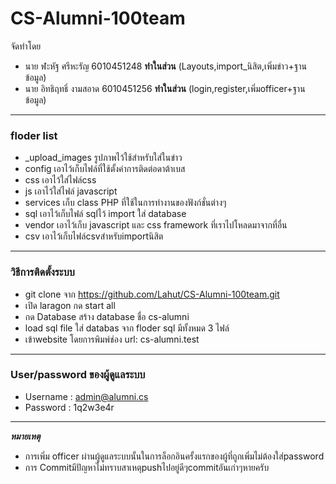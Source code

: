 # CS-Alumni-100team
จัดทำโดย
- นาย ฬะหัฐ ศรีหะรัญ 6010451248  **ทำในส่วน** (Layouts,import_นิสิต,เพิ่มข่าว+ฐานข้อมูล)
- นาย อิทธิฤทธิ์ งามสอาด 6010451256   **ทำในส่วน** (login,register,เพิ่มofficer+ฐานข้อมูล)
---
### floder list
  - _upload_images  รูปภาพไว้ใช้สำหรับใส่ในข่าว
  - config เอาไว้เก็บไฟล์ที่ใช้ตั้งค่าการติดต่อดาต้าเบส
  - css เอาไว้ใส่ไฟล์css
  - js เอาไว้ใส่ไฟล์ javascript
  - services เก็บ class PHP ที่ใช้ในการทำงานของฟังก์ชั่นต่างๆ
  - sql เอาไว้เก็บไฟล์ sqlไว้ import ใส่ database
  - vendor เอาไว้เก็บ javascript และ css framework ที่เราไปโหลดมาจากที่อื่น
  - csv เอาไว้เก็บไฟล์csvสำหรับimportนิสิต
---
### วิธีการติดตั้งระบบ
  - git clone จาก https://github.com/Lahut/CS-Alumni-100team.git
  - เปิด laragon กด start all
  - กด Database สร้าง database ชื่อ cs-alumni
  - load sql file ใส่ databas จาก floder sql มีทั้งหมด 3 ไฟล์
  - เข้าwebsite โดยการพิมพ์ช่อง url:   cs-alumni.test
---
### User/password ของผู้ดูแลระบบ
  - Username : admin@alumni.cs
  - Password : 1q2w3e4r
---
***หมายเหตุ***   
- การเพิ่ม officer ผ่านผู้ดูแลระบบนั้นในการล็อกอินครั้งแรกของผู้ที่ถูกเพิ่มไม่ต้องใส่password
- การ Commitมีปัญหาไม่ทราบสาเหตุpushไปอยู่ดีๆcommitอันเก่าๆหายครับ

